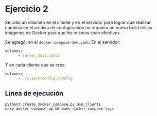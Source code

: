 # Ejercicio 2

Se creó un volumen en el cliente y en el servidor para lograr que realizar cambios en el archivo de configuración no requiera un nuevo build de las imágenes de Docker para que los mismos sean efectivos.

Se agregó, en el `docker-compose-dev.yaml`:
En el servidor:
```yaml
volumes:
      - server_data:/data
```

Y en cada cliente que se crea:
```yaml
volumes:
      - ./client/config:/config
```

## Línea de ejecución
```shell
python3 create_docker_compose.py num_clients
make docker-compose-up && make docker-compose-logs
```